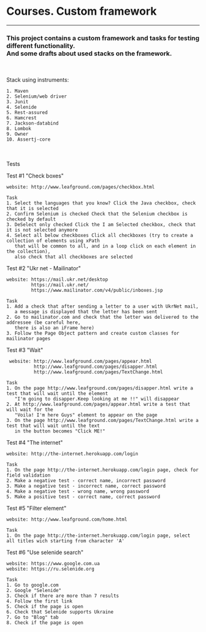 # Courses. Custom framework 
***
### This project contains a custom framework and tasks for testing different functionality.<br/>And some drafts about used stacks on the framework.
\
\
Stack using instruments:

    1. Maven
    2. Selenium/web driver
    3. Junit
    4. Selenide
    5. Rest-assured
    6. Hamcrest
    7. Jackson-databind
    8. Lombok
    9. Owner
    10. Assertj-core
\
\
Tests 

Test #1 "Check boxes"

    website: http://www.leafground.com/pages/checkbox.html

    Task
    1. Select the languages that you know? Click the Java checkbox, check that it is selected
    2. Confirm Selenium is checked Check that the Selenium checkbox is checked by default
    3. DeSelect only checked Click the I am Selected checkbox, check that it is not selected anymore
    4. Select all below checkboxes Click all checkboxes (try to create a collection of elements using xPath 
       that will be common to all, and in a loop click on each element in the collection), 
       also check that all checkboxes are selected

Test #2 "Ukr net - Mailinator"
    
    website: https://mail.ukr.net/desktop
             https://mail.ukr.net/
             https://www.mailinator.com/v4/public/inboxes.jsp
    
    Task
    1. Add a check that after sending a letter to a user with UkrNet mail, 
       a message is displayed that the letter has been sent
    2. Go to mailinator.com and check that the letter was delivered to the addressee (be careful here, 
       there is also an iFrame here)
    3. Follow the Page Object pattern and create custom classes for mailinator pages

Test #3 "Wait"

     website: http://www.leafground.com/pages/appear.html
              http://www.leafground.com/pages/disapper.html
              http://www.leafground.com/pages/TextChange.html
    
    Task
    1. On the page http://www.leafground.com/pages/disapper.html write a test that will wait until the element 
       "I'm going to disapper.Keep looking at me !!" will disappear
    2. At http://www.leafground.com/pages/appear.html write a test that will wait for the 
       "Voila! I'm here Guys" element to appear on the page
    3. On the page http://www.leafground.com/pages/TextChange.html write a test that will wait until the text 
       in the button becomes "Click ME!"

Test #4 "The internet"

    website: http://the-internet.herokuapp.com/login
    
    Task
    1. On the page http://the-internet.herokuapp.com/login page, check for field validation
    2. Make a negative test - correct name, incorrect password
    3. Make a negative test - incorrect name, correct password
    4. Make a negative test - wrong name, wrong password
    5. Make a positive test - correct name, correct password

Test #5 "Filter element"

    website: http://www.leafground.com/home.html
    
    Task
    1. On the page http://the-internet.herokuapp.com/login page, select all titles wich starting from character 'A'

Test #6 "Use selenide search"

    website: https://www.google.com.ua
    website: https://ru.selenide.org

    Task
    1. Go to google.com
    2. Google "Selenide"
    3. Check if there are more than 7 results
    4. Follow the first link
    5. Check if the page is open
    6. Check that Selenide supports Ukraine
    7. Go to "Blog" tab
    8. Check if the page is open